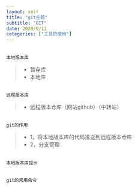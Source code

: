 ```yaml
---
layout: self
title: "git主题"
subtitle: "GIT"
date: 2020/9/11 
cotegories: ["工具的使用"]
---
```



 ##
    本地版本库
 >- 暂存库
 >- 本地库

 ##
    远程版本库
 >- 远程版本仓库（网站github）（中转站）
 ## 
    git的作用
 >- 1，将本地版本库的代码推送到远程版本仓库
 >- 2，分支管理
 ## 
    本地版本库提示

 ##  
    git的常用命令

    